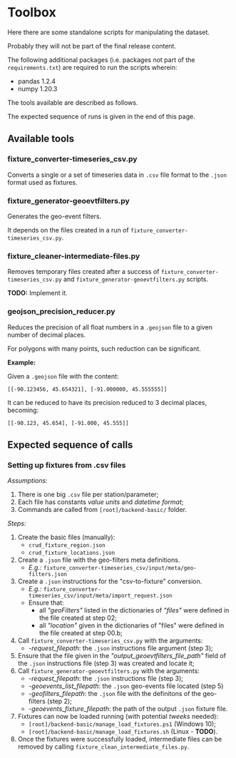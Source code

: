 # Toolbox

Here there are some standalone scripts for manipulating the dataset.

Probably they will not be part of the final release content.

The following additional packages (i.e. packages not part of the `requirements.txt`) are required to run the scripts wherein:

- pandas 1.2.4
- numpy 1.20.3

The tools available are described as follows.

The expected sequence of runs is given in the end of this page. 

## Available tools

### fixture\_converter\-timeseries\_csv.py

Converts a single or a set of timeseries data in ```.csv``` file format to the ```.json``` format used as fixtures. 

### fixture\_generator\-geoevtfilters.py

Generates the geo-event filters.

It depends on the files created in a run of ```fixture_converter-timeseries_csv.py```.

### fixture\_cleaner\-intermediate\-files.py

Removes temporary files created after a success of ```fixture_converter-timeseries_csv.py``` and ```fixture_generator-geoevtfilters.py``` scripts.

**TODO:** Implement it.

### geojson\_precision\_reducer.py

Reduces the precision of all float numbers in a ```.geojson``` file to a given number of decimal places.

For polygons with many points, such reduction can be significant.

**Example:**

Given a ```.geojson``` file with the content:

    [[-90.123456, 45.654321], [-91.000000, 45.555555]]

It can be reduced to have its precision reduced to 3 decimal places, becoming:

	[[-90.123, 45.654], [-91.000, 45.555]]


## Expected sequence of calls

### Setting up fixtures from .csv files

*Assumptions:*

1. There is one big ```.csv``` file per station/parameter;
2. Each file has constants *value units* and *datetime format*;
3. Commands are called from ```[root]/backend-basic/``` folder.
 
*Steps:*

1. Create the basic files (manually):
	- ```crud_fixture_region.json```
	- ```crud_fixture_locations.json```
2. Create a ```.json``` file with the geo-filters meta definitions.
	- *E.g.:* ```fixture_converter-timeseries_csv/input/meta/geo-filters.json```
3. Create a ```.json``` instructions for the "csv-to-fixture" conversion.
	- *E.g.:* ```fixture_converter-timeseries_csv/input/meta/import_request.json```
	- Ensure that:
		- all *"geoFilters"* listed in the dictionaries of *"files"* were defined in the file created at step 02;
		- all *"location"*  given in the dictionaries of "files" were defined in the file created at step 00.b;
4. Call ```fixture_converter-timeseries_csv.py``` with the arguments:
	- *-request_filepath*: the ```.json``` instructions file argument (step 3);
5. Ensure that the file given in the *"output_geoevtfilters\_file\_path"* field of the ```.json``` instructions file (step 3) was created and locate it;
6. Call ```fixture_generator-geoevtfilters.py``` with the arguments:
	- *-request\_filepath*: the ```.json``` instructions file (step 3);
	- *-geoevents\_list\_filepath*: the ```.json``` geo-events file located (step 5)
	- *-geofilters\_filepath*: the ```.json``` file with the definitons of the geo-filters (step 2);
	- *-geoevents\_fixture\_filepath*: the path of the output ```.json``` fixture file.
7. Fixtures can now be loaded running (with potential *tweeks* needed):
	-  ```[root]/backend-basic/manage_load_fixtures.ps1``` (Windows 10);
	-  ```[root]/backend-basic/manage_load_fixtures.sh``` (Linux - **TODO**).
8.  Once the fixtures were successfully loaded, intermediate files can be removed by calling ```fixture_clean_intermediate_files.py```.